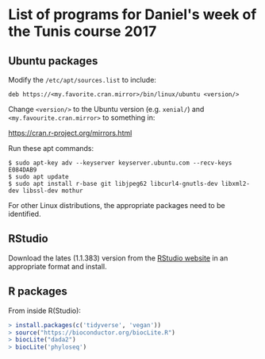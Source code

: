 # List of programs for Daniel's week of the Tunis course 2017

## Ubuntu packages

Modify the `/etc/apt/sources.list` to include:

```
deb https://<my.favorite.cran.mirror>/bin/linux/ubuntu <version/>
```

Change `<version/>` to the Ubuntu version (e.g. `xenial/`) and 
`<my.favourite.cran.mirror>` to something in:

https://cran.r-project.org/mirrors.html

Run these apt commands:

```
$ sudo apt-key adv --keyserver keyserver.ubuntu.com --recv-keys E084DAB9
$ sudo apt update
$ sudo apt install r-base git libjpeg62 libcurl4-gnutls-dev libxml2-dev libssl-dev mothur
```

For other Linux distributions, the appropriate packages need to be identified.

## RStudio

Download the lates (1.1.383) version from the [RStudio website](http://rstudio.org)
in an appropriate format and install.

## R packages

From inside R(Studio):

```R
> install.packages(c('tidyverse', 'vegan'))
> source("https://bioconductor.org/biocLite.R")
> biocLite("dada2")
> biocLite('phyloseq')
```
